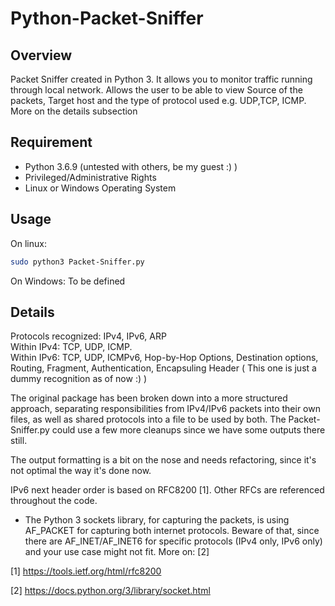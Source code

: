# Python-Packet-Sniffer

## Overview

Packet Sniffer created in Python 3. 
It allows you to monitor traffic running through local network. Allows the user to be able to view Source of the packets, Target host and the type of protocol used e.g. UDP,TCP, ICMP. More on the details subsection

## Requirement
  - Python 3.6.9 (untested with others, be my guest :) )
  - Privileged/Administrative Rights
  - Linux or Windows Operating System

## Usage

On linux:
```bash
sudo python3 Packet-Sniffer.py
```

On Windows:
 To be defined

## Details

Protocols recognized: IPv4, IPv6, ARP <br>
Within IPv4: TCP, UDP, ICMP. <br>
Within IPv6: TCP, UDP, ICMPv6, Hop-by-Hop Options, Destination options, Routing, Fragment, Authentication, Encapsuling Header ( This one is just a dummy recognition as of now :) )

The original package has been broken down into a more structured approach, separating responsibilities from IPv4/IPv6 packets into their own files, as well as shared protocols into a file to be used by both. 
The Packet-Sniffer.py could use a few more cleanups since we have some outputs there still.

The output formatting is a bit on the nose and needs refactoring, since it's not optimal the way it's done now.

IPv6 next header order is based on RFC8200 [1]. Other RFCs are referenced throughout the code.


* The Python 3 sockets library, for capturing the packets, is using AF_PACKET for capturing both internet protocols. Beware of that, since there are AF_INET/AF_INET6 for specific protocols (IPv4 only, IPv6 only) and your use case might not fit. More on: [2]

[1] https://tools.ietf.org/html/rfc8200 

[2] https://docs.python.org/3/library/socket.html

